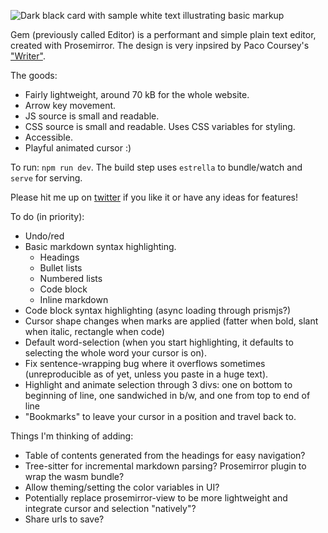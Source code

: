 ![Dark black card with sample white text illustrating basic markup](public/example.png)

Gem (previously called Editor) is a performant and simple plain text editor, created with Prosemirror. The design is very inpsired by Paco Coursey's ["Writer"](https://github.com/pacocoursey/writer).

The goods:

- Fairly lightweight, around 70 kB for the whole website.
- Arrow key movement.
- JS source is small and readable.
- CSS source is small and readable. Uses CSS variables for styling.
- Accessible.
- Playful animated cursor :)

To run: `npm run dev`. The build step uses `estrella` to bundle/watch and `serve` for serving.

Please hit me up on [twitter](https://twitter.com/moonriseTK) if you like it or have any ideas for features!

To do (in priority):

- Undo/red
- Basic markdown syntax highlighting.
  - Headings
  - Bullet lists
  - Numbered lists
  - Code block
  - Inline markdown
- Code block syntax highlighting (async loading through prismjs?)
- Cursor shape changes when marks are applied (fatter when bold, slant when italic, rectangle when code)
- Default word-selection (when you start highlighting, it defaults to selecting the whole word your cursor is on).
- Fix sentence-wrapping bug where it overflows sometimes (unreproducible as of yet, unless you paste in a huge text).
- Highlight and animate selection through 3 divs: one on bottom to beginning of line, one sandwiched in b/w, and one from top to end of line
- "Bookmarks" to leave your cursor in a position and travel back to.

Things I'm thinking of adding:

- Table of contents generated from the headings for easy navigation?
- Tree-sitter for incremental markdown parsing? Prosemirror plugin to wrap the wasm bundle?
- Allow theming/setting the color variables in UI?
- Potentially replace prosemirror-view to be more lightweight and integrate cursor and selection "natively"?
- Share urls to save?
